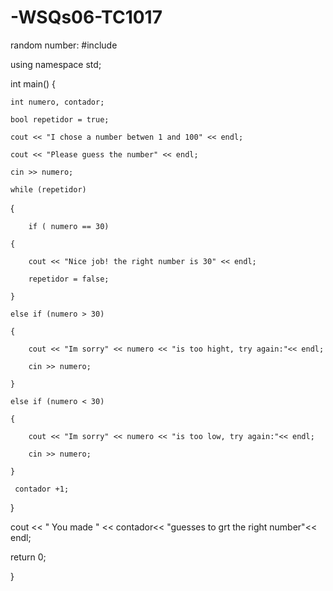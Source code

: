 # -WSQs06-TC1017
random number:
#include <iostream>

using namespace std;

int main()
{

	int numero, contador;

	bool repetidor = true;

	cout << "I chose a number betwen 1 and 100" << endl;

	cout << "Please guess the number" << endl;

	cin >> numero;

	while (repetidor)

 {

		if ( numero == 30)

	{

	    cout << "Nice job! the right number is 30" << endl;

        repetidor = false;

    }

    else if (numero > 30)

    {

    	cout << "Im sorry" << numero << "is too hight, try again:"<< endl;

    	cin >> numero;

    }

    else if (numero < 30)

    {

    	cout << "Im sorry" << numero << "is too low, try again:"<< endl;

    	cin >> numero;

    }

     contador +1;

  }

  cout << " You made " << contador<< "guesses to grt the right number"<< endl;

  return 0;

} 

